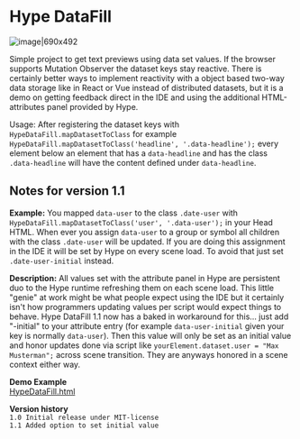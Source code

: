 # Hype DataFill

![image|690x492](https://playground.maxziebell.de/Hype/DataFill/HypeDataFill.png) 

Simple project to get text previews using data set values. If the browser supports Mutation Observer the dataset keys stay reactive. There is certainly better ways to implement reactivity with a object based two-way data storage like in React or Vue instead of distributed datasets, but it is a demo on getting feedback direct in the IDE and using the additional HTML-attributes panel provided by Hype.

Usage: After registering the dataset keys with `HypeDataFill.mapDatasetToClass` for example `HypeDataFill.mapDatasetToClass('headline', '.data-headline');` every element below an element that has a `data-headline` and has the class `.data-headline` will have the content defined under `data-headline`.


Notes for version 1.1
---

**Example:** You mapped `data-user` to the class `.date-user` with `HypeDataFill.mapDatasetToClass('user', '.data-user');` in your Head HTML. When ever you assign `data-user` to a group or symbol all children with the class `.date-user` will be updated. If you are doing this assignment in the IDE it will be set by Hype on every scene load. To avoid that just set `.date-user-initial` instead.

**Description:** All values set with the attribute panel in Hype are persistent duo to the Hype runtime refreshing them on each scene load.  This little "genie" at work might be what people expect using the IDE but it certainly isn't how programmers updating values per script would expect things to behave. Hype DataFill 1.1 now has a baked in workaround for this… just add "-initial" to your attribute entry (for example `data-user-initial` given your key is normally `data-user`). Then this value will only be set as an initial value and honor updates done via script like `yourElement.dataset.user = "Max Musterman";` across scene transition. They are anyways honored in a scene context either way.

**Demo Example**\
[HypeDataFill.html ](https://playground.maxziebell.de/Hype/DataFill/HypeDataFill.html)

**Version history**\
`1.0 Initial release under MIT-license`\
`1.1 Added option to set initial value`

